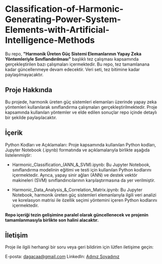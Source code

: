 # Classification-of-Harmonic-Generating-Power-System-Elements-with-Artificial-Intelligence-Methods
Bu repo, **"Harmonik Üreten Güç Sistemi Elemanlarının Yapay Zeka Yöntemleriyle Sınıflandırılması"** başlıklı tez çalışması kapsamında gerçekleştirilen bazı çalışmaları içermektedir. Bu repo, tez tamamlanana kadar güncellenmeye devam edecektir. Veri seti, tez bitimine kadar paylaşılmayacaktır.

## Proje Hakkında
Bu projede, harmonik üreten güç sistemleri elemanları üzerinde yapay zeka yöntemleri kullanılarak sınıflandırma çalışmaları gerçekleştirilmektedir. Proje kapsamında kullanılan yöntemler ve elde edilen sonuçlar repo içinde detaylı bir şekilde paylaşılacaktır.

## İçerik
Python Kodları ve Açıklamaları: Proje kapsamında kullanılan Python kodları, Jupyter Notebook (.ipynb) formatında ve açıklamalarıyla birlikte aşağıda listelenmiştir:

- Harmonic_Classification_(ANN_&_SVM).ipynb:
Bu Jupyter Notebook, sınıflandırma modelinin eğitimi ve testi için kullanılan Python kodlarını içermektedir. Ayrıca, yapay sinir ağları (ANN) ve destek vektör makineleri (SVM) sınıflandırıcılarının karşılaştırmasına da yer verilmiştir.

- Harmonic_Data_Analysis_&_Correlation_Matrix.ipynb:
Bu Jupyter Notebook, harmonik üreten güç sistemleri elemanlarıyla ilgili veri analizi ve korelasyon matrisi ile özellik seçimi yöntemini içeren Python kodlarını içermektedir.

**Repo içeriği tezin gelişimine paralel olarak güncellenecek ve projenin tamamlanmasıyla birlikte son halini alacaktır.**

## İletişim
Proje ile ilgili herhangi bir soru veya geri bildirim için lütfen iletişime geçin:

E-posta: dagacaa@gmail.com
LinkedIn: [Adınız Soyadınız](https://www.linkedin.com/in/damla-a%C4%9Fa%C3%A7a-b05702212/)
